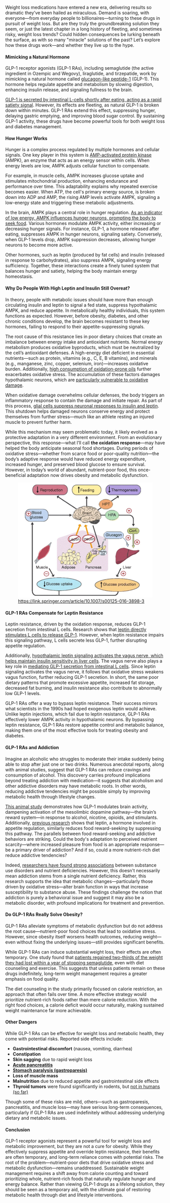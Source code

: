 Weight loss medications have entered a new era, delivering results so dramatic they’ve been hailed as miraculous. Demand is soaring, with everyone—from everyday people to billionaires—turning to these drugs in pursuit of weight loss. But are they truly the groundbreaking solution they seem, or just the latest chapter in a long history of fleeting, and sometimes risky, weight loss trends? Could hidden consequences be lurking beneath the surface, as with so many "miracle" solutions of the past? Let’s explore how these drugs work—and whether they live up to the hype.

#### Mimicking a Natural Hormone

GLP-1 receptor agonists (GLP-1 RAs), including semaglutide (the active ingredient in Ozempic and Wegovy), liraglutide, and tirzepatide, work by mimicking a natural hormone called [glucagon-like peptide-1](https://en.wikipedia.org/wiki/Glucagon-like_peptide-1) (GLP-1). This hormone helps regulate appetite and metabolism by slowing digestion, enhancing insulin release, and signaling fullness to the brain.

[GLP-1 is secreted by intestinal L-cells shortly after eating, acting as a rapid satiety signal](https://diabetesjournals.org/diabetes/article/55/Supplement_2/S70/12058/Glucagon-Like-Peptide-1-Secretion-by-the-L-CellThe). However, its effects are fleeting, as natural GLP-1 is broken down within minutes. GLP-1 RAs extend this effect, suppressing hunger, delaying gastric emptying, and improving blood sugar control. By sustaining GLP-1 activity, these drugs have become powerful tools for both weight loss and diabetes management.

#### How Hunger Works

Hunger is a complex process regulated by multiple hormones and cellular signals. One key player in this system is [AMP-activated protein kinase](https://en.wikipedia.org/wiki/AMP-activated_protein_kinase) (AMPK), an enzyme that acts as an energy sensor within cells. When energy levels are low, AMPK adjusts cellular function to compensate.

For example, in muscle cells, AMPK increases glucose uptake and stimulates mitochondrial production, enhancing endurance and performance over time. This adaptability explains why repeated exercise becomes easier. When ATP, the cell's primary energy source, is broken down into ADP and AMP, the rising AMP levels activate AMPK, signaling a low-energy state and triggering these metabolic adjustments.

In the brain, AMPK plays a central role in hunger regulation. [As an indicator of low energy, AMPK influences hunger neurons, prompting the body to seek food](https://pmc.ncbi.nlm.nih.gov/articles/PMC6274700/). Various hormones modulate AMPK activity, either increasing or decreasing hunger signals. For instance, GLP-1, a hormone released after eating, suppresses AMPK in hunger neurons, signaling satiety. Conversely, when GLP-1 levels drop, AMPK suppression decreases, allowing hunger neurons to become more active.

Other hormones, such as leptin (produced by fat cells) and insulin (released in response to carbohydrates), also suppress AMPK, signaling energy sufficiency. Together, these interactions create a finely tuned system that balances hunger and satiety, helping the body maintain energy homeostasis.

#### Why Do People With High Leptin and Insulin Still Overeat?

In theory, people with metabolic issues should have more than enough circulating insulin and leptin to signal a fed state, suppress hypothalamic AMPK, and reduce appetite. In metabolically healthy individuals, this system functions as expected. However, before obesity, diabetes, and other chronic conditions develop, the brain becomes resistant to these key hormones, failing to respond to their appetite-suppressing signals.

The root cause of this resistance lies in poor dietary choices that create an imbalance between energy intake and antioxidant nutrients. Normal energy metabolism produces oxidative byproducts, which must be neutralized by the cell’s antioxidant defenses. A high-energy diet deficient in essential nutrients—such as protein, vitamins (e.g., C, E, B vitamins), and minerals (e.g., manganese, zinc, copper, selenium, iron)—increases oxidative burden. Additionally, [high consumption of oxidation-prone oils](https://en.wikipedia.org/wiki/Lipid_peroxidation) further exacerbates oxidative stress. The accumulation of these factors damages hypothalamic neurons, which are [particularly vulnerable to oxidative damage](https://www.ncbi.nlm.nih.gov/pmc/articles/PMC7603161/).

When oxidative damage overwhelms cellular defenses, the body triggers an inflammatory response to contain the damage and initiate repair. As part of this process, [glial cells suppress neuronal responses to insulin and leptin](https://www.ncbi.nlm.nih.gov/pmc/articles/PMC5253392/). This shutdown helps damaged neurons conserve energy and protect themselves from further stress—much like an athlete resting an injured muscle to prevent further harm.

While this mechanism may seem problematic today, it likely evolved as a protective adaptation in a very different environment. From an evolutionary perspective, this response—what I’ll call **the oxidation response**—may have helped the body anticipate seasonal food shortages. During periods of oxidative stress—whether from scarce food or poor-quality nutrition—the body’s adaptive response would have reduced energy expenditure, increased hunger, and preserved blood glucose to ensure survival. However, in today’s world of abundant, nutrient-poor food, this once-beneficial adaptation now drives obesity and metabolic dysfunction.

<figure>
    <img src="/assets/images/leptin+resistance+diagram.png"
         alt="Leptin Resistance Diagram">
    <figcaption><a href="https://link.springer.com/article/10.1007/s00125-016-3898-3">https://link.springer.com/article/10.1007/s00125-016-3898-3</a></figcaption>
</figure>

#### GLP-1 RAs Compensate for Leptin Resistance

Leptin resistance, driven by the oxidation response, reduces GLP-1 secretion from intestinal L cells. Research shows that [leptin directly stimulates L cells to release GLP-1](https://diabetesjournals.org/diabetes/article/52/2/252/26710/Role-of-Leptin-in-the-Regulation-of-Glucagon-Like). However, when leptin resistance impairs this signaling pathway, L cells secrete less GLP-1, further disrupting appetite regulation.

Additionally, [hypothalamic leptin signaling activates the vagus nerve, which helps maintain insulin sensitivity in liver cells](https://pubmed.ncbi.nlm.nih.gov/19574396/). The vagus nerve also plays a key role in [mediating GLP-1 secretion from intestinal L cells](https://pubmed.ncbi.nlm.nih.gov/26048300/). Since leptin signaling activates the vagus nerve, it follows that oxidative stress weakens vagus function, further reducing GLP-1 secretion. In short, the same poor dietary patterns that promote excessive appetite, increased fat storage, decreased fat burning, and insulin resistance also contribute to abnormally low GLP-1 levels.

GLP-1 RAs offer a way to bypass leptin resistance. Their success mirrors what scientists in the 1990s had hoped exogenous leptin would achieve. Unlike leptin injections, which fail due to leptin resistance, GLP-1 RAs effectively lower AMPK activity in hypothalamic neurons. By bypassing leptin resistance, GLP-1 RAs restore appetite control and metabolic balance, making them one of the most effective tools for treating obesity and diabetes.

#### GLP-1 RAs and Addiction

Imagine an alcoholic who struggles to moderate their intake suddenly being able to stop after just one or two drinks. Numerous anecdotal reports, along with animal studies, suggest that GLP-1 RAs can reduce cravings and consumption of alcohol. This discovery carries profound implications beyond treating addiction with medication—it suggests that alcoholism and other addictive disorders may have metabolic roots. In other words, reducing addictive tendencies might be possible simply by improving metabolic health through lifestyle changes.

[This animal study](https://pmc.ncbi.nlm.nih.gov/articles/PMC10097922/) demonstrates how GLP-1 modulates brain activity, dampening activation of the mesolimbic dopamine pathway—the brain’s reward system—in response to alcohol, nicotine, opioids, and stimulants. Additionally, [previous research](https://pubmed.ncbi.nlm.nih.gov/33867112/) shows that leptin, a hormone involved in appetite regulation, similarly reduces food reward-seeking by suppressing this pathway. The parallels between food reward-seeking and addictive behaviors are striking. Could the body's adaptation to perceived nutrient scarcity—where increased pleasure from food is an appropriate response—be a primary driver of addiction? And if so, could a more nutrient-rich diet reduce addictive tendencies?

Indeed, [researchers have found strong associations](https://pubmed.ncbi.nlm.nih.gov/28806640/) between substance use disorders and nutrient deficiencies. However, this doesn't necessarily mean addiction stems from a single nutrient deficiency. Rather, this research supports the idea that metabolic changes—particularly those driven by oxidative stress—alter brain function in ways that increase susceptibility to substance abuse. These findings challenge the notion that addiction is purely a behavioral issue and suggest it may also be a metabolic disorder, with profound implications for treatment and prevention.

#### Do GLP-1 RAs Really Solve Obesity?

GLP-1 RAs alleviate symptoms of metabolic dysfunction but do not address the root cause—nutrient-poor food choices that lead to oxidative stress. However, since obesity itself worsens health outcomes, reducing weight—even without fixing the underlying issues—still provides significant benefits.

While GLP-1 RAs can induce substantial weight loss, their effects are often temporary. One study found that [patients regained two-thirds of the weight they had lost within a year of stopping semaglutide](https://pubmed.ncbi.nlm.nih.gov/35441470/), even with diet counseling and exercise. This suggests that unless patients remain on these drugs indefinitely, long-term weight management requires a greater emphasis on food quality.

The diet counseling in the study primarily focused on calorie restriction, an approach that often fails over time. A more effective strategy would prioritize nutrient-rich foods rather than mere calorie reduction. With the right food choices, a calorie deficit would occur naturally, making sustained weight maintenance far more achievable.

#### Other Dangers

While GLP-1 RAs can be effective for weight loss and metabolic health, they come with potential risks. Reported side effects include:

- **Gastrointestinal discomfort** (nausea, vomiting, diarrhea)
- **Constipation**
- **Skin sagging** due to rapid weight loss
- **[Acute pancreatitis](https://pmc.ncbi.nlm.nih.gov/articles/PMC10506915/)**
- **[Stomach paralysis (gastroparesis)](https://pmc.ncbi.nlm.nih.gov/articles/PMC10874596/)**
- **Loss of muscle mass**
- **Malnutrition** due to reduced appetite and gastrointestinal side effects
- **Thyroid tumors** were found significantly in rodents, but [not in humans (so far)](https://pmc.ncbi.nlm.nih.gov/articles/PMC11050669/)

Though some of these risks are mild, others—such as gastroparesis, pancreatitis, and muscle loss—may have serious long-term consequences, particularly if GLP-1 RAs are used indefinitely without addressing underlying dietary and metabolic issues.

#### Conclusion

GLP-1 receptor agonists represent a powerful tool for weight loss and metabolic improvement, but they are not a cure for obesity. While they effectively suppress appetite and override leptin resistance, their benefits are often temporary, and long-term reliance comes with potential risks. The root of the problem—nutrient-poor diets that drive oxidative stress and metabolic dysfunction—remains unaddressed. Sustainable weight management requires a shift away from calorie counting and toward prioritizing whole, nutrient-rich foods that naturally regulate hunger and energy balance. Rather than viewing GLP-1 drugs as a lifelong solution, they should be seen as a temporary aid, with the ultimate goal of restoring metabolic health through diet and lifestyle interventions.

